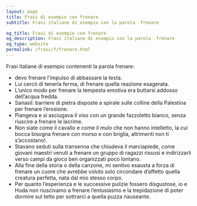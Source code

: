 ```yaml
---
layout: page
title: Frasi di esempio con frenare 
subtitle: Frasi italiane di esempio con la parola  frenare

og_title: Frasi di esempio con frenare 
og_description: Frasi italiane di esempio con la parola  frenare
og_type: website
permalink: /frasi/f/frenare.html
---
```


Frasi italiane di esempio contenenti la parola frenare:


- devo frenare l'impulso di abbassare la testa.
- Lui cercò di tenerla ferma, di frenare quella reazione esagerata.
- L’unico modo per frenare la tempesta emotiva era buttarsi addosso dell’acqua fredda.
- Sanasil: barriere di pietra disposte a spirale sulle colline della Palestina per frenare l’erosione.
- Piangeva e si asciugava il viso con un grande fazzoletto bianco, senza riuscire a frenare le lacrime.
- Non siate come il cavallo e come il mulo che non hanno intelletto, la cui bocca bisogna frenare con morso e con briglia, altrimenti non ti s’accostano!.
- Stavano seduti sulla transenna che chiudeva il marciapiede, come giovani maestri venuti a frenare un gruppo di ragazzi rissosi e indirizzarli verso campi da gioco ben organizzati poco lontano.
- Alla fine della storia o della canzone, mi sentivo esausta a forza di frenare un cuore che avrebbe voluto solo circondare d’affetto quella creatura perfetta, nata dal mio stesso corpo.
- Per quanto l’esperienza e le successive pulizie fossero disgustose, io e Huda non riuscivamo a frenare l’entusiasmo e la trepidazione di poter dormire sul tetto per sottrarci a quella puzza nauseante.
